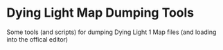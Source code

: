 # Dying Light Map Dumping Tools
 Some tools (and scripts) for dumping Dying Light 1 Map files (and loading into the offical editor)
